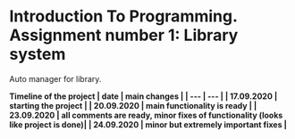 # Introduction To Programming. Assignment number 1: Library system

Auto manager for library.

<b> Timeline of the project
| date | main changes |
| --- | --- |
| 17.09.2020 | starting the project |
| 20.09.2020 | main functionality is ready | 
| 23.09.2020 | all comments are ready, minor fixes of functionality (looks like project is done)| 
| 24.09.2020 | minor but extremely important fixes |

